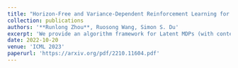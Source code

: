 ```yaml
---
title: "Horizon-Free and Variance-Dependent Reinforcement Learning for Latent Markov Decision Processes"
collection: publications
authors: '**Runlong Zhou**, Ruosong Wang, Simon S. Du'
excerpt: 'We provide an algorithm framework for Latent MDPs (with context in hindsight), achieving the first horizon-free minimax regret. We complement the study by giving a novel regret lower bound for LMDPs using the symmetrization technique.'
date: 2022-10-20
venue: 'ICML 2023'
paperurl: 'https://arxiv.org/pdf/2210.11604.pdf'
---
```

